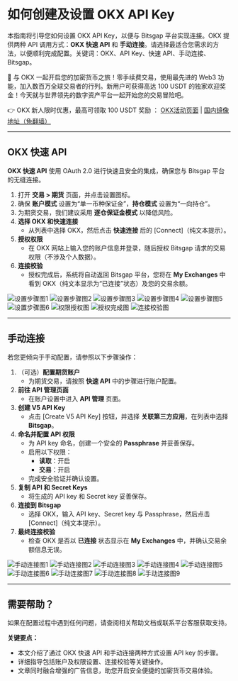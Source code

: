 # 如何创建及设置 OKX API Key

本指南将引导您如何设置 OKX API Key，以便与 Bitsgap 平台实现连接。OKX 提供两种 API 调用方式：**OKX 快速 API** 和 **手动连接**。请选择最适合您需求的方法，以便顺利完成配置。关键词：OKX、API Key、快速 API、手动连接、Bitsgap。

🚀 与 OKX 一起开启您的加密货币之旅！零手续费交易，使用最先进的 Web3 功能，加入数百万全球交易者的行列。新用户可获得高达 100 USDT 的独家欢迎奖金！今天就与世界领先的数字资产平台一起开始您的交易冒险吧。

👉 OKX 新人限时优惠，最高可领取 100 USDT 奖励 ： [OKX活动页面](https://bit.ly/OKXe) | [国内镜像地址（免翻墙）](https://bit.ly/okX)

---

## OKX 快速 API

**OKX 快速 API** 使用 OAuth 2.0 进行快速且安全的集成，确保您与 Bitsgap 平台的无缝连接。

1. 打开 **交易 > 期货** 页面，并点击设置图标。
2. 确保 **账户模式** 设置为“单一币种保证金”，**持仓模式** 设置为“一向持仓”。
3. 为期货交易，我们建议采用 **逐仓保证金模式** 以降低风险。
4. **选择 OKX 和快速连接**  
   - 从列表中选择 OKX，然后点击 **快速连接** 后的 [Connect]（纯文本提示）。
5. **授权权限**  
   - 在 OKX 网站上输入您的账户信息并登录，随后授权 Bitsgap 请求的交易权限（不涉及个人数据）。
6. **连接校验**  
   - 授权完成后，系统将自动返回 Bitsgap 平台，您将在 **My Exchanges** 中看到 OKX（纯文本显示为“已连接”状态）及您的交易余额。

![设置步骤图1](https://i.bitsgap.com/hc/article_attachments/18009112892700)
![设置步骤图2](https://i.bitsgap.com/hc/article_attachments/18009112893212)
![设置步骤图3](https://i.bitsgap.com/hc/article_attachments/18009117562780)
![设置步骤图4](https://i.bitsgap.com/hc/article_attachments/18009112893980)
![设置步骤图5](https://i.bitsgap.com/hc/article_attachments/18009117566364)
![设置步骤图6](https://i.bitsgap.com/hc/article_attachments/18009117567900)
![权限授权图](https://i.bitsgap.com/hc/article_attachments/18009117568284)
![授权完成图](https://i.bitsgap.com/hc/article_attachments/18009117569180)
![连接校验图](https://i.bitsgap.com/hc/article_attachments/18009117569308)

---

## 手动连接

若您更倾向于手动配置，请参照以下步骤操作：

1. （可选）**配置期货账户**  
   - 为期货交易，请按照 **快速 API** 中的步骤进行账户配置。
2. **前往 API 管理页面**  
   - 在账户设置中进入 **API 管理** 页面。
3. **创建 V5 API Key**  
   - 点击 [Create V5 API Key] 按钮，并选择 **关联第三方应用**，在列表中选择 **Bitsgap**。
4. **命名并配置 API 权限**  
   - 为 API key 命名，创建一个安全的 **Passphrase** 并妥善保存。  
   - 启用以下权限：  
     - **读取**：开启  
     - **交易**：开启  
   - 完成安全验证并确认设置。
5. **复制 API 和 Secret Keys**  
   - 将生成的 API key 和 Secret key 妥善保存。
6. **连接到 Bitsgap**  
   - 选择 OKX，输入 API key、Secret key 与 Passphrase，然后点击 [Connect]（纯文本提示）。
7. **最终连接校验**  
   - 检查 OKX 是否以 **已连接** 状态显示在 **My Exchanges** 中，并确认交易余额信息无误。

![手动连接图1](https://i.bitsgap.com/hc/article_attachments/18009117570204)
![手动连接图2](https://i.bitsgap.com/hc/article_attachments/18009117570844)
![手动连接图3](https://i.bitsgap.com/hc/article_attachments/18009117571484)
![手动连接图4](https://i.bitsgap.com/hc/article_attachments/18009117571868)
![手动连接图5](https://i.bitsgap.com/hc/article_attachments/18009112900636)
![手动连接图6](https://i.bitsgap.com/hc/article_attachments/18009112901020)
![手动连接图7](https://i.bitsgap.com/hc/article_attachments/18009112901404)
![手动连接图8](https://i.bitsgap.com/hc/article_attachments/18009117573148)
![手动连接图9](https://i.bitsgap.com/hc/article_attachments/18009117573788)

---

## 需要帮助？

如果在配置过程中遇到任何问题，请查阅相关帮助文档或联系平台客服获取支持。

**关键要点：**  
- 本文介绍了通过 OKX 快速 API 和手动连接两种方式设置 API key 的步骤。  
- 详细指导包括账户及权限设置、连接校验等关键操作。  
- 文章同时融合增强的广告信息，助您开启安全便捷的加密货币交易体验。